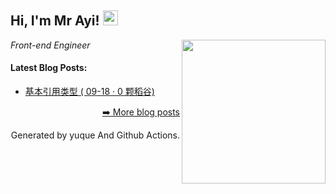 <h2>Hi, I'm Mr Ayi! <img src="https://github.githubassets.com/images/mona-whisper.gif" height="24" /></h2>
<img align='right' src="https://media.giphy.com/media/836HiJc7pgzy8iNXCn/giphy.gif" width="230" />
<p><em>Front-end Engineer </em>

<h4> Latest Blog Posts: </h4>

  - [基本引用类型 ( 09-18 · 0 颗稻谷)](https://yuque.com/bordon/blog/ny150b)


<p align="right"><a href="https://www.yuque.com/bordon/blog">➡️ More blog posts</a></p>
<p align="right">
  Generated by yuque And Github Actions.
</p>
